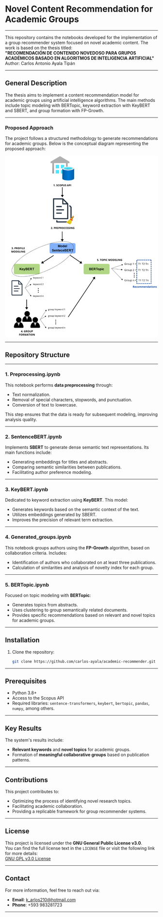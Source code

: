 
# Novel Content Recommendation for Academic Groups

---

This repository contains the notebooks developed for the implementation of a group recommender system focused on novel academic content. The work is based on the thesis titled:  
**"RECOMENDACIÓN DE CONTENIDO NOVEDOSO PARA GRUPOS ACADÉMICOS BASADO EN ALGORITMOS DE INTELIGENCIA ARTIFICIAL"**  
Author: Carlos Antonio Ayala Tipán

---

## General Description

The thesis aims to implement a content recommendation model for academic groups using artificial intelligence algorithms. The main methods include topic modeling with BERTopic, keyword extraction with KeyBERT and SBERT, and group formation with FP-Growth.

---

### Proposed Approach

The project follows a structured methodology to generate recommendations for academic groups. Below is the conceptual diagram representing the proposed approach:

![Proposed Approach](ProposedApproach/proposed.png)

---

## Repository Structure

---

### 1. Preprocessing.ipynb
This notebook performs **data preprocessing** through:
- Text normalization.
- Removal of special characters, stopwords, and punctuation.
- Conversion of text to lowercase.

This step ensures that the data is ready for subsequent modeling, improving analysis quality.

---

### 2. SentenceBERT.ipynb
Implements **SBERT** to generate dense semantic text representations. Its main functions include:
- Generating embeddings for titles and abstracts.
- Comparing semantic similarities between publications.
- Facilitating author preference modeling.

---

### 3. KeyBERT.ipynb
Dedicated to keyword extraction using **KeyBERT**. This model:
- Generates keywords based on the semantic context of the text.
- Utilizes embeddings generated by SBERT.
- Improves the precision of relevant term extraction.

---

### 4. Generated_groups.ipynb
This notebook groups authors using the **FP-Growth** algorithm, based on collaboration criteria. Includes:
- Identification of authors who collaborated on at least three publications.
- Calculation of similarities and analysis of novelty index for each group.

---

### 5. BERTopic.ipynb
Focused on topic modeling with **BERTopic**:
- Generates topics from abstracts.
- Uses clustering to group semantically related documents.
- Provides specific recommendations based on relevant and novel topics for academic groups.

---

## Installation

1. Clone the repository:
   ```bash
   git clone https://github.com/carlos-ayala/academic-recommender.git
   ```

---

## Prerequisites

- Python 3.8+
- Access to the Scopus API
- Required libraries: `sentence-transformers`, `keybert`, `bertopic`, `pandas`, `numpy`, among others.

---

## Key Results

The system's results include:
- **Relevant keywords** and **novel topics** for academic groups.
- Formation of **meaningful collaborative groups** based on publication patterns.

---

## Contributions

This project contributes to:
- Optimizing the process of identifying novel research topics.
- Facilitating academic collaboration.
- Providing a replicable framework for group recommender systems.

---

## License

This project is licensed under the **GNU General Public License v3.0**.  
You can find the full license text in the `LICENSE` file or visit the following link for more details:  
[GNU GPL v3.0 License](https://www.gnu.org/licenses/gpl-3.0.en.html)

---

## Contact

For more information, feel free to reach out via:
- **Email**: [k_arlos210@hotmail.com](mailto:k_arlos210@hotmail.com)
- **Phone**: +593 983281723

---